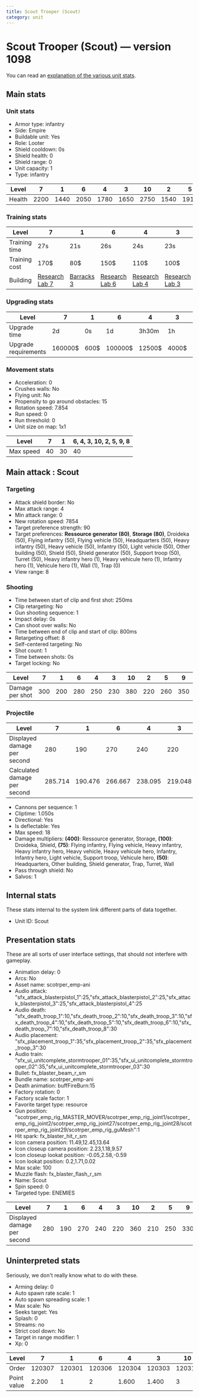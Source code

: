 ```yaml
---
title: Scout Trooper (Scout)
category: unit
---
```


# Scout Trooper (Scout) — version 1098

You can read an [explanation  of the various unit stats](unitexplained.md).

## Main stats

### Unit stats

  * Armor type: infantry
  * Side: Empire
  * Buildable unit: Yes
  * Role: Looter
  * Shield cooldown: 0s
  * Shield health: 0
  * Shield range: 0
  * Unit capacity: 1
  * Type: infantry

|Level |7   |1   |6   |4   |3   |10  |2   |5   |9   |8   |
|------|----|----|----|----|----|----|----|----|----|----|
|Health|2200|1440|2050|1780|1650|2750|1540|1910|2550|2370|


### Training stats

|Level        |7                                      |1                                |6                                      |4                                      |3                                      |10                                      |2                                      |5                                      |9                                      |8                                      |
|-------------|---------------------------------------|---------------------------------|---------------------------------------|---------------------------------------|---------------------------------------|----------------------------------------|---------------------------------------|---------------------------------------|---------------------------------------|---------------------------------------|
|Training time|27s                                    |21s                              |26s                                    |24s                                    |23s                                    |30s                                     |22s                                    |25s                                    |29s                                    |28s                                    |
|Training cost|170$                                   |80$                              |150$                                   |110$                                   |100$                                   |230$                                    |90$                                    |130$                                   |210$                                   |200$                                   |
|Building     |[Research Lab 7](empireOffenseLab.html)|[Barracks 3](empireBarracks.html)|[Research Lab 6](empireOffenseLab.html)|[Research Lab 4](empireOffenseLab.html)|[Research Lab 3](empireOffenseLab.html)|[Research Lab 10](empireOffenseLab.html)|[Research Lab 2](empireOffenseLab.html)|[Research Lab 5](empireOffenseLab.html)|[Research Lab 9](empireOffenseLab.html)|[Research Lab 8](empireOffenseLab.html)|


### Upgrading stats

|Level               |7      |1   |6      |4     |3    |10      |2    |5     |9       |8      |
|--------------------|-------|----|-------|------|-----|--------|-----|------|--------|-------|
|Upgrade time        |2d     |0s  |1d     |3h30m |1h   |1w1d    |15m  |8h    |5d      |3d12h  |
|Upgrade requirements|160000$|600$|100000$|12500$|4000$|1750000$|1500$|25000$|1000000$|320000$|


### Movement stats

  * Acceleration: 0
  * Crushes walls: No
  * Flying unit: No
  * Propensity to go around obstacles: 15
  * Rotation speed: 7.854
  * Run speed: 0
  * Run threshold: 0
  * Unit size on map: 1x1

|Level    |7 |1 |6, 4, 3, 10, 2, 5, 9, 8|
|---------|--|--|-----------------------|
|Max speed|40|30|40                     |


## Main attack : Scout

### Targeting

  * Attack shield border: No
  * Max attack range: 4
  * Min attack range: 0
  * New rotation speed: 7854
  * Target preference strength: 90
  * Target preferences: **Ressource generator (80)**, **Storage (80)**, Droideka (50), Flying infantry (50), Flying vehicle (50), Headquarters (50), Heavy infantry (50), Heavy vehicle (50), Infantry (50), Light vehicle (50), Other building (50), Shield (50), Shield generator (50), Support troop (50), Turret (50), Heavy infantry hero (1), Heavy vehicule hero (1), Infantry hero (1), Vehicule hero (1), Wall (1), Trap (0)
  * View range: 8

### Shooting

  * Time between start of clip and first shot: 250ms
  * Clip retargeting: No
  * Gun shooting sequence: 1
  * Impact delay: 0s
  * Can shoot over walls: No
  * Time between end of clip and start of clip: 800ms
  * Retargeting offset: 8
  * Self-centered targeting: No
  * Shot count: 1
  * Time between shots: 0s
  * Target locking: No

|Level          |7  |1  |6  |4  |3  |10 |2  |5  |9  |8  |
|---------------|---|---|---|---|---|---|---|---|---|---|
|Damage per shot|300|200|280|250|230|380|220|260|350|330|


### Projectile

|Level                       |7      |1      |6      |4      |3      |10     |2      |5      |9      |8      |
|----------------------------|-------|-------|-------|-------|-------|-------|-------|-------|-------|-------|
|Displayed damage per second |280    |190    |270    |240    |220    |360    |210    |250    |330    |310    |
|Calculated damage per second|285.714|190.476|266.667|238.095|219.048|361.905|209.524|247.619|333.333|314.286|


  * Cannons per sequence: 1
  * Cliptime: 1.050s
  * Directional: Yes
  * Is deflectable: Yes
  * Max speed: 18
  * Damage multipliers: **(400)**: Ressource generator, Storage, **(100)**: Droideka, Shield, **(75)**: Flying infantry, Flying vehicle, Heavy infantry, Heavy infantry hero, Heavy vehicle, Heavy vehicule hero, Infantry, Infantry hero, Light vehicle, Support troop, Vehicule hero, **(50)**: Headquarters, Other building, Shield generator, Trap, Turret, Wall
  * Pass through shield: No
  * Salvos: 1

## Internal stats

These stats internal to the system link different parts of data together.

  * Unit ID: Scout

## Presentation stats

These are all sorts of user interface settings, that should not interfere with gameplay.

  * Animation delay: 0
  * Arcs: No
  * Asset name: scotrper_emp-ani
  * Audio attack: "sfx_attack_blasterpistol_1":25,"sfx_attack_blasterpistol_2":25,"sfx_attack_blasterpistol_3":25,"sfx_attack_blasterpistol_4":25
  * Audio death: "sfx_death_troop_1":10,"sfx_death_troop_2":10,"sfx_death_troop_3":10,"sfx_death_troop_4":10,"sfx_death_troop_5":10,"sfx_death_troop_6":10,"sfx_death_troop_7":10,"sfx_death_troop_8":30
  * Audio placement: "sfx_placement_troop_1":35,"sfx_placement_troop_2":35,"sfx_placement_troop_3":30
  * Audio train: "sfx_ui_unitcomplete_stormtrooper_01":35,"sfx_ui_unitcomplete_stormtrooper_02":35,"sfx_ui_unitcomplete_stormtrooper_03":30
  * Bullet: fx_blaster_beam_r_sm
  * Bundle name: scotrper_emp-ani
  * Death animation: buffFireBurn:15
  * Factory rotation: 0
  * Factory scale factor: 1
  * Favorite target type: resource
  * Gun position: "scotrper_emp_rig_MASTER_MOVER/scotrper_emp_rig_joint1/scotrper_emp_rig_joint2/scotrper_emp_rig_joint27/scotrper_emp_rig_joint28/scotrper_emp_rig_joint29/scotrper_emp_rig_guMesh":1
  * Hit spark: fx_blaster_hit_r_sm
  * Icon camera position: 11.49,12.45,13.64
  * Icon closeup camera position: 2.23,1.18,9.57
  * Icon closeup lookat position: -0.05,2.58,-0.59
  * Icon lookat position: 0.2,1.71,0.02
  * Max scale: 100
  * Muzzle flash: fx_blaster_flash_r_sm
  * Name: Scout
  * Spin speed: 0
  * Targeted type: ENEMIES

|Level                      |7  |1  |6  |4  |3  |10 |2  |5  |9  |8  |
|---------------------------|---|---|---|---|---|---|---|---|---|---|
|Displayed damage per second|280|190|270|240|220|360|210|250|330|310|


## Uninterpreted stats

Seriously, we don't really know what to do with these.

  * Arming delay: 0
  * Auto spawn rate scale: 1
  * Auto spawn spreading scale: 1
  * Max scale: No
  * Seeks target: Yes
  * Splash: 0
  * Streams: no
  * Strict cool down: No
  * Target in range modifier: 1
  * Xp: 0

|Level      |7     |1     |6     |4     |3     |10    |2     |5     |9     |8     |
|-----------|------|------|------|------|------|------|------|------|------|------|
|Order      |120307|120301|120306|120304|120303|120310|120302|120305|120309|120308|
|Point value|2.200 |1     |2     |1.600 |1.400 |3     |1.200 |1.800 |2.600 |2.400 |


